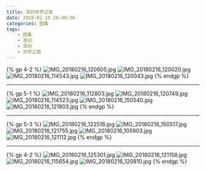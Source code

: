 ```yaml
---
title: 深圳世界之窗
date: 2018-02-16 20:40:36
categories: 图集
tags:
    - 图集
    - 游记
    - 深圳
    - 世界之窗
---
```


{% gp 4-2 %}
![IMG_20180216_120605.jpg](https://i.loli.net/2018/02/16/5a86dbcd31365.jpg)
![IMG_20180216_120020.jpg](https://i.loli.net/2018/02/16/5a86dbcdb29d3.jpg)
![IMG_20180216_114543.jpg](https://i.loli.net/2018/02/16/5a86dbcd1948b.jpg)
![IMG_20180216_120043.jpg](https://i.loli.net/2018/02/16/5a86dbcddc309.jpg)
{% endgp %}

<!-- more -->

---

{% gp 5-1 %}
![IMG_20180216_112803.jpg](https://i.loli.net/2018/02/16/5a86dbcf38e68.jpg)
![IMG_20180216_120749.jpg](https://i.loli.net/2018/02/16/5a86dbcdefe60.jpg)
![IMG_20180216_114523.jpg](https://i.loli.net/2018/02/16/5a86dbcf5f73b.jpg)
![IMG_20180216_150540.jpg](https://i.loli.net/2018/02/16/5a86dc5d37ad8.jpg)
![IMG_20180216_121803.jpg](https://i.loli.net/2018/02/16/5a86dc5d5cc4f.jpg)
{% endgp %}

---

{% gp 5-3 %}
![IMG_20180216_122518.jpg](https://i.loli.net/2018/02/16/5a86dc5b40cc6.jpg)
![IMG_20180216_150517.jpg](https://i.loli.net/2018/02/16/5a86dc5c196d9.jpg)
![IMG_20180216_121755.jpg](https://i.loli.net/2018/02/16/5a86dc5c5ef70.jpg)
![IMG_20180216_105903.jpg](https://i.loli.net/2018/02/16/5a86dbcd61cc2.jpg)
![IMG_20180216_121112.jpg](https://i.loli.net/2018/02/16/5a86dc5d1ba3d.jpg)
{% endgp %}

---

{% gp 4-2 %}
![IMG_20180216_125301.jpg](https://i.loli.net/2018/02/16/5a86dc5cf3d11.jpg)
![IMG_20180216_121158.jpg](https://i.loli.net/2018/02/16/5a86dc5ca31ff.jpg)
![IMG_20180216_115654.jpg](https://i.loli.net/2018/02/16/5a86dbcd28176.jpg)
![IMG_20180216_120810.jpg](https://i.loli.net/2018/02/16/5a86dc5cdf581.jpg)
{% endgp %}



<!-- Delete Link
[IMG_20180216_114543.jpg](https://sm.ms/delete/mvsPldxK4IqkHbU)
[IMG_20180216_115654.jpg](https://sm.ms/delete/m5YPnyjMITst7ES)
[IMG_20180216_120605.jpg](https://sm.ms/delete/EnuT5aSjNY34sKF)
[IMG_20180216_105903.jpg](https://sm.ms/delete/rcmyajMHv8QAJ6d)
[IMG_20180216_120020.jpg](https://sm.ms/delete/GOJiQb8tRwjDyT6)
[IMG_20180216_120043.jpg](https://sm.ms/delete/Bb4eoH3h9RANn1m)
[IMG_20180216_120749.jpg](https://sm.ms/delete/bNKgfH9liwYhjBF)
[IMG_20180216_111408.jpg](https://sm.ms/delete/bERKPWol9OXqkUs)
[IMG_20180216_112803.jpg](https://sm.ms/delete/drzUic59OsnZoeq)
[IMG_20180216_114523.jpg](https://sm.ms/delete/8lymsfC4TJtjLXG)
[IMG_20180216_122518.jpg](https://sm.ms/delete/ON6tAgIe1oDFVLy)
[IMG_20180216_150517.jpg](https://sm.ms/delete/4M9QDOW78CBziA3)
[IMG_20180216_121755.jpg](https://sm.ms/delete/TVvNzRsKGYuJpP1)
[IMG_20180216_121158.jpg](https://sm.ms/delete/4JgDMemKCr8H9v7)
[IMG_20180216_120810.jpg](https://sm.ms/delete/EKbJ9Oq6Re3AoZX)
[IMG_20180216_125301.jpg](https://sm.ms/delete/Nf9WMk2g6OLmrGT)
[IMG_20180216_121112.jpg](https://sm.ms/delete/MW6B3rVuNAz9dEv)
[IMG_20180216_150540.jpg](https://sm.ms/delete/OYmExR1yieHJT4N)
[IMG_20180216_121803.jpg](https://sm.ms/delete/jpabhfsIRdluASr)
-->
